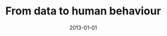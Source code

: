 ---
# Documentation: https://wowchemy.com/docs/managing-content/

title: From data to human behaviour
subtitle: ''
summary: ''
authors:
- kazienko
- kajdanowicz
- Radosław W. Michalski
- brodka
tags: []
categories: []
date: '2013-01-01'
lastmod: 2022-10-07T05:02:13Z
featured: false
draft: false

# Featured image
# To use, add an image named `featured.jpg/png` to your page's folder.
# Focal points: Smart, Center, TopLeft, Top, TopRight, Left, Right, BottomLeft, Bottom, BottomRight.
image:
  caption: ''
  focal_point: ''
  preview_only: false

# Projects (optional).
#   Associate this post with one or more of your projects.
#   Simply enter your project's folder or file name without extension.
#   E.g. `projects = ["internal-project"]` references `content/project/deep-learning/index.md`.
#   Otherwise, set `projects = []`.
projects: []
publishDate: '2022-10-07T05:02:12.771834Z'
publication_types:
- '1'
abstract: ''
publication: '*2013 International Conference on Social Intelligence and Technology,
  State College, Pennsylvania, 8-10 May 2013 : proceedings.*'
doi: 10.1109/SOCIETY.2013.14
---